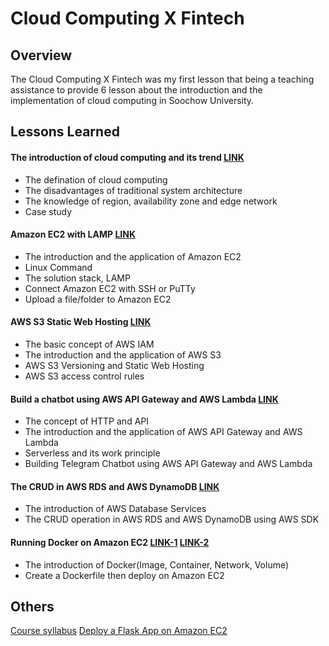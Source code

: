 # Cloud Computing X Fintech

## Overview
The Cloud Computing X Fintech was my first lesson that being a teaching assistance to provide 6 lesson about the introduction and the implementation of cloud computing in Soochow University.

## Lessons Learned
#### The introduction of cloud computing and its trend [LINK]()
* The defination of cloud computing
* The disadvantages of traditional system architecture
* The knowledge of region, availability zone and edge network 
* Case study

#### Amazon EC2 with LAMP [LINK](https://drive.google.com/drive/folders/1MaqK-3HvPeBFK-5OjdqAGHtW04jdkZnB)
* The introduction and the application of Amazon EC2
* Linux Command
* The solution stack, LAMP
* Connect Amazon EC2 with SSH or PuTTy
* Upload a file/folder to Amazon EC2

#### AWS S3 Static Web Hosting [LINK](https://drive.google.com/drive/folders/1piSFgvRxU3414lnz42Fdb2LaKsxnUQQd)
* The basic concept of AWS IAM
* The introduction and the application of AWS S3
* AWS S3 Versioning and Static Web Hosting
* AWS S3 access control rules

#### Build a chatbot using AWS API Gateway and AWS Lambda [LINK](https://drive.google.com/drive/folders/1DilYy5s7VwQedzbzG-7fMtAd-PxLb3VE)
* The concept of HTTP and API
* The introduction and the application of AWS API Gateway and AWS Lambda
* Serverless and its work principle
* Building Telegram Chatbot using AWS API Gateway and AWS Lambda

#### The CRUD in AWS RDS and AWS DynamoDB [LINK](https://drive.google.com/drive/folders/10YFAY4QlK26LZ0Y6eftc004cRrKSu1B-)
* The introduction of AWS Database Services
* The CRUD operation in AWS RDS and AWS DynamoDB using AWS SDK

#### Running Docker on Amazon EC2 [LINK-1](https://drive.google.com/drive/folders/1WHn97vTfOfPQ9DR7qKWSo60ZGjx0V81A)  [LINK-2](https://drive.google.com/drive/folders/1n70P9nWd8C9alEHDqOM7QziRLS0uyEOv)
* The introduction of Docker(Image, Container, Network, Volume)
* Create a Dockerfile then deploy on Amazon EC2

## Others
[Course syllabus](http://doc.sys.scu.edu.tw/teachplanHtml/1092/1092BDM21301.html)
[Deploy a Flask App on Amazon EC2](https://drive.google.com/drive/folders/1b6cP66uS9s90mAbucHbZMcxP6t-LmzHf?usp=sharing)